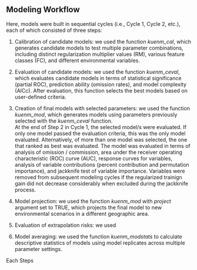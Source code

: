 ## Modeling Workflow

Here, models were built in sequential cycles (i.e., Cycle 1, Cycle 2, etc.), each of which consisted of three steps: 

1) Calibration of candidate models: we used the function *kuenm_cal*, which generates candidate models to test multiple parameter combinations, including distinct regularization multiplier values (RM), various feature classes (FC), and different environmental variables.    
2) Evaluation of candidate models: we used the function *kuenm_ceval*, which evaluates candidate models in terms of statistical significance (partial ROC), prediction ability (omission rates), and model complexity (AICc). After evaluation, this function selects the best models based on user-defined criteria.  
3) Creation of final models with selected parameters: we used the function *kuenm_mod*, which generates models using parameters previously selected with the *kuenm_ceval* function.  
At the end of Step 2 in Cycle 1, the selected model/s were evaluated. If only one model passed the evaluation criteria, this was the only model evaluated. Alternatively, of more than one model was selected, the one that ranked as best was evaluated. The model was evaluated in terms of analysis of omission / commission, area under the receiver operating characteristic (ROC) curve (AUC), response curves for variables, analysis of variable contributions (percent contribution and permutation importance), and jackknife test of variable importance.
Variables were removed from subsequent modeling cycles if the regularized trainign gain did not decrease considerably when excluded during the jackknife process.    
4) Model projection: we used the function *kuenm_mod* with *project* argument set to TRUE, which projects the final model to new environmental scenarios in a different geographic area.   

5) Evaluation of extrapolation risks: we used 

6) Model averaging: we used the function *kuenm_modstats* to calculate descriptive statistics of models using model replicates across multiple parameter settings.

Each Steps 